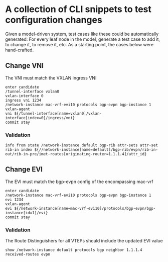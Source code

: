 # A collection of CLI snippets to test configuration changes

Given a model-driven system, test cases like these could be automatically generated: For every leaf node in the model, generate a test case to add it, to change it, to remove it, etc.
As a starting point, the cases below were hand-crafted.

## Change VNI
The VNI must match the VXLAN ingress VNI
```
enter candidate
/tunnel-interface vxlan0
vxlan-interface 0
ingress vni 1234
/network-instance mac-vrf-evi10 protocols bgp-evpn bgp-instance 1
vxlan-agent
vni ${/tunnel-interface[name=vxlan0]/vxlan-interface[index=0]/ingress/vni}
commit stay
```

### Validation
```
info from state /network-instance default bgp-rib attr-sets attr-set rib-in index ${//network-instance[name=default]/bgp-rib/evpn/rib-in-out/rib-in-pre/imet-routes[originating-router=1.1.1.4]/attr_id}
```

## Change EVI
The EVI must match the bgp-evpn config of the encompassing mac-vrf
```
enter candidate
/network-instance mac-vrf-evi10 protocols bgp-evpn bgp-instance 1
evi 1234
vxlan-agent
evi ${/network-instance[name=mac-vrf-evi10]/protocols/bgp-evpn/bgp-instance[id=1]/evi}
commit stay
```

### Validation
The Route Distinguishers for all VTEPs should include the updated EVI value
```
show /network-instance default protocols bgp neighbor 1.1.1.4 received-routes evpn
```
